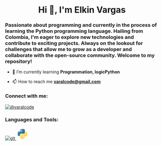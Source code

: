 <h1 align="center">Hi 👋, I'm Elkin Vargas</h1>
<h3 align="justified">Passionate about programming and currently in the process of learning the Python programming language. Hailing from Colombia, I'm eager to explore new technologies and contribute to exciting projects. Always on the lookout for challenges that allow me to grow as a developer and collaborate with the open-source community. Welcome to my repository!</h3>

- 🌱 I’m currently learning **Programmation, logicPython**

- 📫 How to reach me **varalcode@gmail.com**

<h3 align="left">Connect with me:</h3>
<p align="left">
<a href="https://instagram.com/@varalcode" target="blank"><img align="center" src="https://raw.githubusercontent.com/rahuldkjain/github-profile-readme-generator/master/src/images/icons/Social/instagram.svg" alt="@varalcode" height="30" width="40" /></a>
</p>

<h3 align="left">Languages and Tools:</h3>
<p align="left"> <a href="https://git-scm.com/" target="_blank" rel="noreferrer"> <img src="https://www.vectorlogo.zone/logos/git-scm/git-scm-icon.svg" alt="git" width="40" height="40"/> </a> <a href="https://www.python.org" target="_blank" rel="noreferrer"> <img src="https://raw.githubusercontent.com/devicons/devicon/master/icons/python/python-original.svg" alt="python" width="40" height="40"/> </a> </p>
